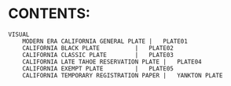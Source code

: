 # CONTENTS:
	VISUAL
		MODERN ERA CALIFORNIA GENERAL PLATE	|	PLATE01
		CALIFORNIA BLACK PLATE			|	PLATE02
		CALIFORNIA CLASSIC PLATE		|	PLATE03
		CALIFORNIA LATE TAHOE RESERVATION PLATE	|	PLATE04
		CALIFORNIA EXEMPT PLATE			|	PLATE05
		CALIFORNIA TEMPORARY REGISTRATION PAPER	|	YANKTON PLATE
